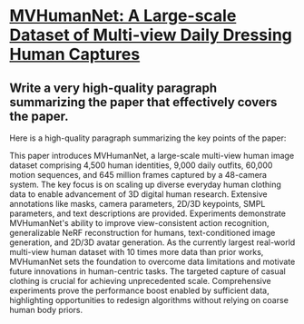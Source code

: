 # [MVHumanNet: A Large-scale Dataset of Multi-view Daily Dressing Human   Captures](https://arxiv.org/abs/2312.02963)

## Write a very high-quality paragraph summarizing the paper that effectively covers the paper.

 Here is a high-quality paragraph summarizing the key points of the paper:

This paper introduces MVHumanNet, a large-scale multi-view human image dataset comprising 4,500 human identities, 9,000 daily outfits, 60,000 motion sequences, and 645 million frames captured by a 48-camera system. The key focus is on scaling up diverse everyday human clothing data to enable advancement of 3D digital human research. Extensive annotations like masks, camera parameters, 2D/3D keypoints, SMPL parameters, and text descriptions are provided. Experiments demonstrate MVHumanNet's ability to improve view-consistent action recognition, generalizable NeRF reconstruction for humans, text-conditioned image generation, and 2D/3D avatar generation. As the currently largest real-world multi-view human dataset with 10 times more data than prior works, MVHumanNet sets the foundation to overcome data limitations and motivate future innovations in human-centric tasks. The targeted capture of casual clothing is crucial for achieving unprecedented scale. Comprehensive experiments prove the performance boost enabled by sufficient data, highlighting opportunities to redesign algorithms without relying on coarse human body priors.
